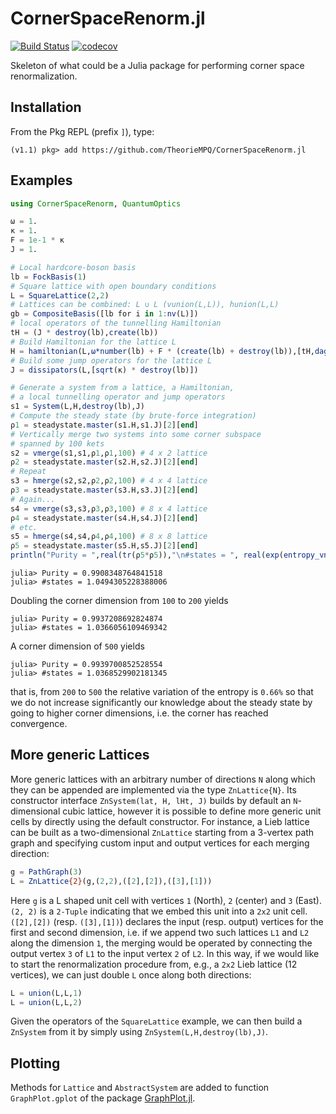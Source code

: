 # CornerSpaceRenorm.jl

[![Build Status](https://travis-ci.com/Z-Denis/CornerSpaceRenorm.jl.svg?token=XuYcpCDomapYmd2vHj9y&branch=master)](https://travis-ci.com/Z-Denis/CornerSpaceRenorm.jl)
[![codecov](https://codecov.io/gh/Z-Denis/CornerSpaceRenorm.jl/branch/master/graph/badge.svg?token=EwifsJO3ew)](https://codecov.io/gh/Z-Denis/CornerSpaceRenorm.jl)

Skeleton of what could be a Julia package for performing corner space renormalization.

## Installation
From the Pkg REPL (prefix `]`), type:
```julia-repl
(v1.1) pkg> add https://github.com/TheorieMPQ/CornerSpaceRenorm.jl
```

## Examples
```julia
using CornerSpaceRenorm, QuantumOptics

ω = 1.
κ = 1.
F = 1e-1 * κ
J = 1.

# Local hardcore-boson basis
lb = FockBasis(1)
# Square lattice with open boundary conditions
L = SquareLattice(2,2)
# Lattices can be combined: L ∪ L (vunion(L,L)), hunion(L,L)
gb = CompositeBasis([lb for i in 1:nv(L)])
# local operators of the tunnelling Hamiltonian
tH = (J * destroy(lb),create(lb))
# Build Hamiltonian for the lattice L
H = hamiltonian(L,ω*number(lb) + F * (create(lb) + destroy(lb)),[tH,dagger.(tH)])
# Build some jump operators for the lattice L
J = dissipators(L,[sqrt(κ) * destroy(lb)])

# Generate a system from a lattice, a Hamiltonian,
# a local tunnelling operator and jump operators
s1 = System(L,H,destroy(lb),J)
# Compute the steady state (by brute-force integration)
ρ1 = steadystate.master(s1.H,s1.J)[2][end]
# Vertically merge two systems into some corner subspace
# spanned by 100 kets
s2 = vmerge(s1,s1,ρ1,ρ1,100) # 4 x 2 lattice
ρ2 = steadystate.master(s2.H,s2.J)[2][end]
# Repeat
s3 = hmerge(s2,s2,ρ2,ρ2,100) # 4 x 4 lattice
ρ3 = steadystate.master(s3.H,s3.J)[2][end]
# Again...
s4 = vmerge(s3,s3,ρ3,ρ3,100) # 8 x 4 lattice
ρ4 = steadystate.master(s4.H,s4.J)[2][end]
# etc.
s5 = hmerge(s4,s4,ρ4,ρ4,100) # 8 x 8 lattice
ρ5 = steadystate.master(s5.H,s5.J)[2][end]
println("Purity = ",real(tr(ρ5*ρ5)),"\n#states = ", real(exp(entropy_vn(ρ5))))
```
```julia-repl
julia> Purity = 0.9908348764841518
julia> #states = 1.0494305228388006
```
Doubling the corner dimension from `100` to `200` yields
```julia-repl
julia> Purity = 0.9937208692824874
julia> #states = 1.0366056109469342
```
A corner dimension of `500` yields
```julia-repl
julia> Purity = 0.9939700852528554
julia> #states = 1.0368529902181345
```
that is, from `200` to `500` the relative variation of the entropy is `0.66%` so
that we do not increase significantly our knowledge about the steady state by
going to higher corner dimensions, i.e. the corner has reached convergence.

## More generic Lattices

More generic lattices with an arbitrary number of directions `N` along which they
can be appended are implemented via the type `ZnLattice{N}`. Its constructor
interface `ZnSystem(lat, H, lHt, J)` builds by default an `N`-dimensional cubic
lattice, however it is possible to define more generic unit cells by directly
using the default constructor. For instance, a Lieb lattice can be built as a
two-dimensional `ZnLattice` starting from a 3-vertex path graph and specifying
custom input and output vertices for each merging direction:
```julia
g = PathGraph(3)
L = ZnLattice{2}(g,(2,2),([2],[2]),([3],[1]))
```
Here `g` is a L shaped unit cell with vertices `1` (North), `2` (center) and `3`
(East). `(2, 2)` is a `2-Tuple` indicating that we embed this unit into a `2x2`
unit cell. `([2],[2])` (resp. `([3],[1])`) declares the input (resp. output)
vertices for the first and second dimension, i.e. if we append two such lattices
`L1` and `L2` along the dimension `1`, the merging would be operated by connecting
the output vertex `3` of `L1` to the input vertex `2` of `L2`. In this way, if we
would like to start the renormalization procedure from, e.g., a `2x2` Lieb lattice
(12 vertices), we can just double `L` once along both directions:
```julia
L = union(L,L,1)
L = union(L,L,2)
```
Given the operators of the `SquareLattice` example, we can then build a `ZnSystem`
from it by simply using `ZnSystem(L,H,destroy(lb),J)`.

## Plotting

Methods for `Lattice` and `AbstractSystem` are added to function `GraphPlot.gplot`
of the package [GraphPlot.jl](https://github.com/JuliaGraphs/GraphPlot.jl).
